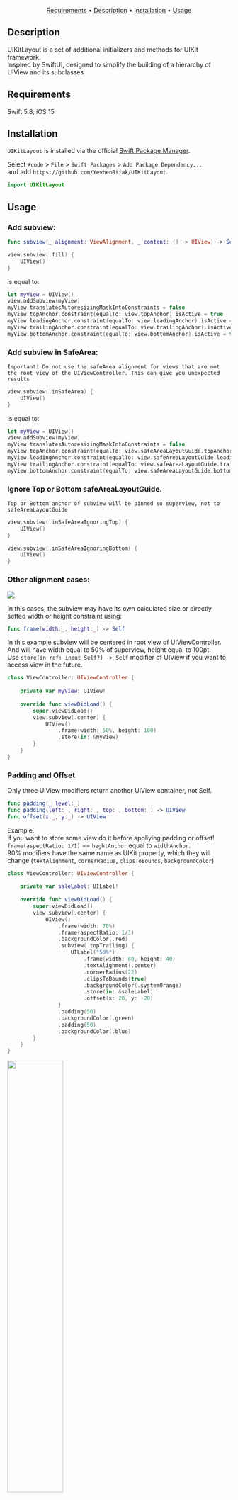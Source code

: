<p align="center">
    <a href="#requirements">Requirements</a>
  • <a href="#description">Description</a>
  • <a href="#installation">Installation</a>
  • <a href="#usage">Usage</a>
</p>

## Description
UIKitLayout is a set of additional initializers and methods for UIKit framework.  
Inspired by SwiftUI, designed to simplify the building of a hierarchy of UIView and its subclasses

## Requirements
Swift 5.8, iOS 15

## Installation
`UIKitLayout` is installed via the official [Swift Package Manager](https://swift.org/package-manager/).  

Select `Xcode` > `File` > `Swift Packages` > `Add Package Dependency...`  
and add `https://github.com/YevhenBiiak/UIKitLayout`.  
```swift 
import UIKitLayout
```

## Usage
### Add subview:   
```swift
func subview(_ alignment: ViewAlignment, _ content: () -> UIView) -> Self
```
```swift
view.subview(.fill) {
    UIView()
}
```
is equal to:
```swift
let myView = UIView()
view.addSubview(myView)
myView.translatesAutoresizingMaskIntoConstraints = false
myView.topAnchor.constraint(equalTo: view.topAnchor).isActive = true
myView.leadingAnchor.constraint(equalTo: view.leadingAnchor).isActive = true
myView.trailingAnchor.constraint(equalTo: view.trailingAnchor).isActive = true
myView.bottomAnchor.constraint(equalTo: view.bottomAnchor).isActive = true
```

### Add subview in SafeArea:  
`Important! Do not use the safeArea alignment for views that are not the root view of the UIViewController. This can give you unexpected results`

```swift
view.subview(.inSafeArea) {
    UIView()
}
```
is equal to:
```swift
let myView = UIView()
view.addSubview(myView)
myView.translatesAutoresizingMaskIntoConstraints = false
myView.topAnchor.constraint(equalTo: view.safeAreaLayoutGuide.topAnchor).isActive = true
myView.leadingAnchor.constraint(equalTo: view.safeAreaLayoutGuide.leadingAnchor).isActive = true
myView.trailingAnchor.constraint(equalTo: view.safeAreaLayoutGuide.trailingAnchor).isActive = true
myView.bottomAnchor.constraint(equalTo: view.safeAreaLayoutGuide.bottomAnchor).isActive = true
```
### Ignore Top or Bottom safeAreaLayoutGuide.  
`Top or Bottom anchor of subview will be pinned so superview, not to safeAreaLayoutGuide`

```swift
view.subview(.inSafeAreaIgnoringTop) {
    UIView()
}
```
```swift
view.subview(.inSafeAreaIgnoringBottom) {
    UIView()
}
```
### Other alignment cases:
![](https://github.com/YevhenBiiak/UIKitLayout/assets/80542175/e68ccf2a-e91d-4c23-affc-de74474d3254)

In this cases, the subview may have its own calculated size or directly setted width or height constraint using:
```swift
func frame(width:_, height:_) -> Self 
```

In this example subview will be centered in root view of UIViewController. And will have width equal to 50% of superview, height equal to 100pt.  
Use `store(in ref: inout Self?) -> Self` modifier of UIView if you want to access view in the future.

```swift
class ViewController: UIViewController {
    
    private var myView: UIView!
    
    override func viewDidLoad() {
        super.viewDidLoad()
        view.subview(.center) {
            UIView()
                .frame(width: 50%, height: 100)
                .store(in: &myView)
        }
    }
}
```



### Padding and Offset
Only three UIView modifiers return another UIView container, not Self.  
```swift
func padding(_ level:_)
func padding(left:_, right:_, top:_, bottom:_) -> UIView 
func offset(x:_, y:_) -> UIView
```
Example.  
If you want to store some view do it before appliying padding or offset!  
`frame(aspectRatio: 1/1)` == `heghtAnchor` equal to `widthAnchor`.  
90% modifiers have the same name as UIKit property, which they will change (`textAlignment`, `cornerRadius`, `clipsToBounds`, `backgroundColor`)
```swift
class ViewController: UIViewController {
    
    private var saleLabel: UILabel!
    
    override func viewDidLoad() {
        super.viewDidLoad()
        view.subview(.center) {
            UIView()
                .frame(width: 70%)
                .frame(aspectRatio: 1/1)
                .backgroundColor(.red)
                .subview(.topTrailing) {
                    UILabel("50%")
                        .frame(width: 80, height: 40)
                        .textAlignment(.center)
                        .cornerRadius(22)
                        .clipsToBounds(true)
                        .backgroundColor(.systemOrange)
                        .store(in: &saleLabel)
                        .offset(x: 20, y: -20)
                }
                .padding(50)
                .backgroundColor(.green)
                .padding(50)
                .backgroundColor(.blue)
        }
    }
}
```

<img width=50% src="https://github.com/YevhenBiiak/UIKitLayout/assets/80542175/f3472148-dbbc-4b89-a93b-5567dea6e639"> 

